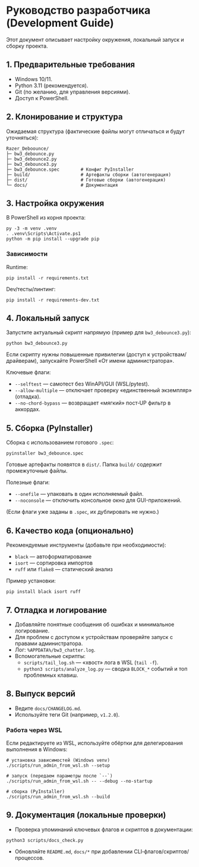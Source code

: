 # Руководство разработчика (Development Guide)

Этот документ описывает настройку окружения, локальный запуск и сборку проекта.

## 1. Предварительные требования
- Windows 10/11.
- Python 3.11 (рекомендуется).
- Git (по желанию, для управления версиями).
- Доступ к PowerShell.

## 2. Клонирование и структура
Ожидаемая структура (фактические файлы могут отличаться и будут уточняться):

```
Razer_Deboounce/
├─ bw3_debounce.py
├─ bw3_debounce2.py
├─ bw3_debounce3.py
├─ bw3_debounce.spec        # Конфиг PyInstaller
├─ build/                   # Артефакты сборки (автогенерация)
├─ dist/                    # Готовые сборки (автогенерация)
└─ docs/                    # Документация
```

## 3. Настройка окружения
В PowerShell из корня проекта:

```
py -3 -m venv .venv
. .venv\Scripts\Activate.ps1
python -m pip install --upgrade pip
```

### Зависимости
Runtime:
```
pip install -r requirements.txt
```
Dev/тесты/линтинг:
```
pip install -r requirements-dev.txt
```

## 4. Локальный запуск
Запустите актуальный скрипт напрямую (пример для `bw3_debounce3.py`):

```
python bw3_debounce3.py
```

Если скрипту нужны повышенные привилегии (доступ к устройствам/драйверам), запускайте PowerShell «От имени администратора».

Ключевые флаги:
- `--selftest` — самотест без WinAPI/GUI (WSL/pytest).
- `--allow-multiple` — отключает проверку «единственный экземпляр» (отладка).
- `--no-chord-bypass` — возвращает «мягкий» пост‑UP фильтр в аккордах.

## 5. Сборка (PyInstaller)
Сборка с использованием готового `.spec`:

```
pyinstaller bw3_debounce.spec
```

Готовые артефакты появятся в `dist/`. Папка `build/` содержит промежуточные файлы.

Полезные флаги:
- `--onefile` — упаковать в один исполняемый файл.
- `--noconsole` — отключить консольное окно для GUI-приложений.

(Если флаги уже заданы в `.spec`, их дублировать не нужно.)

## 6. Качество кода (опционально)
Рекомендуемые инструменты (добавьте при необходимости):
- `black` — автоформатирование
- `isort` — сортировка импортов
- `ruff` или `flake8` — статический анализ

Пример установки:
```
pip install black isort ruff
```

## 7. Отладка и логирование
- Добавляйте понятные сообщения об ошибках и минимальное логирование.
- Для проблем с доступом к устройствам проверяйте запуск с правами администратора.
- Лог: `%APPDATA%/bw3_chatter.log`.
- Вспомогательные скрипты:
  - `scripts/tail_log.sh` — «хвост» лога в WSL (`tail -f`).
  - `python3 scripts/analyze_log.py` — сводка `BLOCK_*` событий и топ проблемных клавиш.

## 8. Выпуск версий
- Ведите `docs/CHANGELOG.md`.
- Используйте теги Git (например, `v1.2.0`).
### Работа через WSL
Если редактируете из WSL, используйте обёртки для делегирования выполнения в Windows:

```
# установка зависимостей (Windows venv)
./scripts/run_admin_from_wsl.sh --setup

# запуск (передаем параметры после `--`)
./scripts/run_admin_from_wsl.sh -- --debug --no-startup

# сборка (PyInstaller)
./scripts/run_admin_from_wsl.sh --build
```

## 9. Документация (локальные проверки)
- Проверка упоминаний ключевых флагов и скриптов в документации:
```
python3 scripts/docs_check.py
```
- Обновляйте `README.md`, `docs/*` при добавлении CLI‑флагов/скриптов/процессов.
